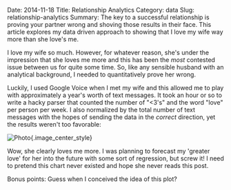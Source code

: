 Date: 2014-11-18
Title: Relationship Analytics
Category: data
Slug: relationship-analytics
Summary: The key to a successful relationship is proving your partner wrong and shoving those results in their face. This article explores my data driven approach to showing that I love my wife way more than she love's me.

I love my wife so much. However, for whatever reason, she's under the impression that she loves me more and this has 
been the *most* contested issue between us for quite some time. So, like any sensible husband with an analytical background, I needed 
to quantitatively prove her wrong.

Luckily, I used Google Voice when I met my wife and this allowed me to play with approximately a year's worth 
of text messages. It took an hour or so to write a hacky parser that counted the number of "<3's" and the word "love" 
per person per week. I also normalized by the total number of text messages with the hopes of sending the data in the *correct*  direction, 
yet the results weren't too favorable: 

![Photo]({attach}/assets/data/2014/relationship-analytics.png){.image_center_style}

Wow, she clearly loves me more.  I was planning to forecast my 'greater love' for her into the future with 
some sort of regression, but screw it!  I need to pretend this chart never existed and hope she never reads this post.  

Bonus points: Guess when I conceived the idea of this plot? 